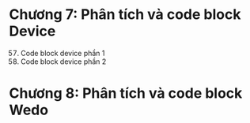 # Chương 7: Phân tích và code block Device
57. Code block device phần 1
58. Code block device phần 2 
# Chương 8: Phân tích và code block Wedo
